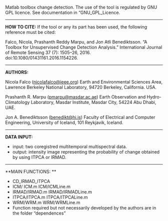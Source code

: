 Matlab toolbox change detection. The use of the tool is regulated by GNU GPL licence. See documentation in “GNU_GPL_Licence.

********************************************************************
**HOW TO CITE:**
If the tool or any its part has been used, the following reference must be cited:
 
Falco, Nicola, Prashanth Reddy Marpu, and Jon Atli Benediktsson. 
“A Toolbox for Unsupervised Change Detection Analysis.” 
International Journal of Remote Sensing 37 (7): 1505–26, 2016. 
doi:10.1080/01431161.2016.1154226.


********************************************************************
**AUTHORS:**

Nicola Falco (nicolafalco@ieee.org)
Earth and Environmental Sciences Area, Lawrence Berkeley National Laboratory, 94720 Berkeley, California. USA.

Prashanth R. Marpu (pmarpu@masdar.ac.ae)
Earth Observation and Hydro-Climatology Laboratory, Masdar Institute, Masdar City, 54224 Abu Dhabi, UAE.

Jon A. Benediktsson (benedikt@hi.is)
Faculty of Electrical and Computer Engineering, University of Iceland, 101 Reykjavik, Iceland.


********************************************************************
**DATA INPUT:**
* input: two coregistred multitemporal multispectral data. 
* output: intensity image representing the probability of change obtained by using ITPCA or IRMAD.


********************************************************************
**MAIN FUNCTIONS: **
* CD_IRMAD_ITPCA
* ICM/ ICM.m	ICM/ICMLine.m
* IRMAD/IRMAD.m	IRMAD/IRMADLine.m
* ITPCA/ITPCA.m	ITPCA/ITPCALine.m
* WRM/WRM.m	WRM/WRMLine.m
* Function required but not necessarily developed by the authors are in the folder “dependences”

